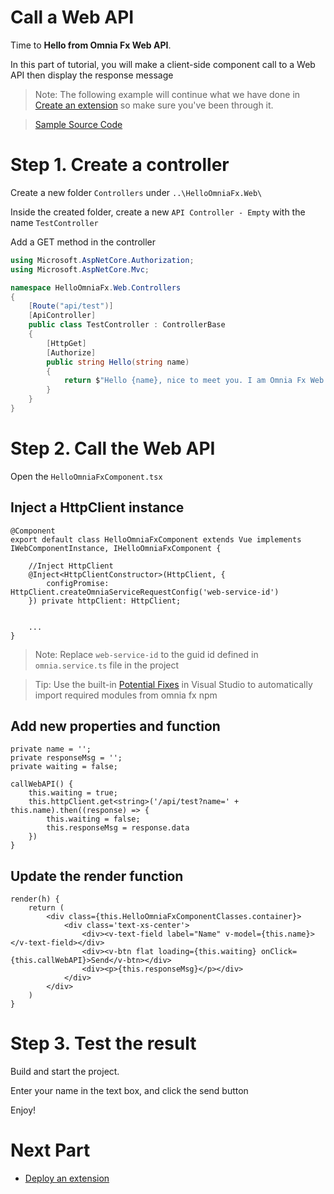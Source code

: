 # Call a Web API

Time to **Hello from Omnia Fx Web API**.

In this part of tutorial, you will make a client-side component call to a Web API then display the response message

>Note: The following example will continue what we have done in [Create an extension](../create-extension#create-an-extension) so make sure you've been through it.

>[Sample Source Code](../../../../src/tutorials/first-extension/call-web-api)

# Step 1. Create a controller

Create a new folder `Controllers` under `..\HelloOmniaFx.Web\`

Inside the created folder, create a new `API Controller - Empty`  with the name `TestController`

Add a GET method in the controller

```cs
using Microsoft.AspNetCore.Authorization;
using Microsoft.AspNetCore.Mvc;

namespace HelloOmniaFx.Web.Controllers
{
    [Route("api/test")]
    [ApiController]
    public class TestController : ControllerBase
    {
        [HttpGet]
        [Authorize]
        public string Hello(string name)
        {
            return $"Hello {name}, nice to meet you. I am Omnia Fx Web API";
        }
    }
}
```

# Step 2. Call the Web API

Open the `HelloOmniaFxComponent.tsx`  

## Inject a HttpClient instance

```tsx
@Component
export default class HelloOmniaFxComponent extends Vue implements IWebComponentInstance, IHelloOmniaFxComponent {

    //Inject HttpClient
    @Inject<HttpClientConstructor>(HttpClient, {
        configPromise: HttpClient.createOmniaServiceRequestConfig('web-service-id')
    }) private httpClient: HttpClient;


    ...
}
```

>Note: Replace  `web-service-id` to the guid id defined in `omnia.service.ts` file in the project

>Tip: Use the built-in [Potential Fixes](https://docs.microsoft.com/en-us/visualstudio/ide/quick-actions?view=vs-2019#to-see-a-light-bulb-or-screwdriver) in Visual Studio to automatically import required modules from omnia fx npm


## Add new properties and function

```tsx
private name = '';
private responseMsg = '';
private waiting = false;

callWebAPI() {
    this.waiting = true;
    this.httpClient.get<string>('/api/test?name=' + this.name).then((response) => {
        this.waiting = false;
        this.responseMsg = response.data
    })
}
```

## Update the render function

```tsx
render(h) {
    return (
        <div class={this.HelloOmniaFxComponentClasses.container}>
            <div class='text-xs-center'>
                <div><v-text-field label="Name" v-model={this.name}></v-text-field></div>
                <div><v-btn flat loading={this.waiting} onClick={this.callWebAPI}>Send</v-btn></div>
                <div><p>{this.responseMsg}</p></div>
            </div>
        </div>
    )
}
```

# Step 3. Test the result

Build and start the project.

Enter your name in the text box, and click the send button

Enjoy!

# Next Part
-   [Deploy an extension](../deploy-extension#deploy-an-extension)
